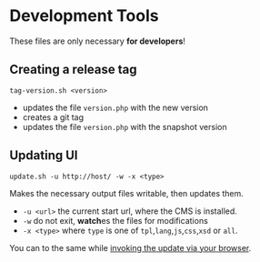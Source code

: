 # Development Tools

These files are only necessary **for developers**!
 
## Creating a release tag

`tag-version.sh <version>`

- updates the file `version.php` with the new version
- creates a git tag
- updates the file `version.php` with the snapshot version


## Updating UI 

`update.sh -u http://host/ -w -x <type>`

Makes the necessary output files writable, then updates them.

- `-u <url>` the current start url, where the CMS is installed.
- `-w` do not exit, **watch**es the files for modifications 
- `-x <type>` where `type` is one of `tpl`,`lang`,`js`,`css`,`xsd` or `all`.

You can to the same while [invoking the update via your browser](./update.php). 